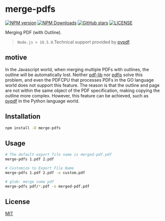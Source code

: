 # merge-pdfs

[![NPM version](https://img.shields.io/npm/v/@condorhero/merge-pdfs)](https://www.npmjs.com/package/@condorhero/merge-pdfs)
[![NPM Downloads](https://img.shields.io/npm/dm/@condorhero/merge-pdfs)](https://www.npmjs.com/package/@condorhero/merge-pdfs)
[![GitHub stars](https://img.shields.io/github/stars/condorheroblog/merge-pdfs?style=social)](https://github.com/condorheroblog/merge-pdfs)
[![LICENSE](https://img.shields.io/github/license/condorheroblog/merge-pdfs.svg)](./LICENSE)

Merging PDF (with Outline).

> `Node.js > 18.5.0`.Technical support provided by [pypdf](https://pypdf.readthedocs.io/en/stable/user/merging-pdfs.html).

## motive

In the Javascript world, when merging multiple PDFs with outlines, the outline will be automatically lost. Neither [pdf-lib](https://github.com/Hopding/pdf-lib/issues/341) nor [pdfjs](https://github.com/rkusa/pdfjs/issues/308) solve this problem, and even the PDFCPU that processes PDFs in the GO language world does not support this feature. The reason is that the outline and page are not within the same object of the PDF specification, making copying the outline more complex. However, this feature can be achieved, such as [pypdf](https://pypdf.readthedocs.io/en/stable/user/merging-pdfs.html) in the Python language world.

## Installation

```sh
npm install -D merge-pdfs
```

## Usage

```bash
# The default export file name is merged-pdf.pdf
merge-pdfs 1.pdf 2.pdf

# Customize to Export File Name
merge-pdfs 1.pdf 2.pdf -o custom.pdf

# glob: merge some pdf
merge-pdfs pdf/*.pdf -o merged-pdf.pdf
```

## License

[MIT](https://github.com/condorheroblog/merge-pdfs/blob/main/LICENSE)
